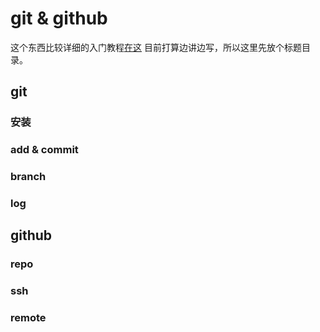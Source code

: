 # git & github
这个东西比较详细的入门教程[在这](https://www.runoob.com/git/git-tutorial.html)
目前打算边讲边写，所以这里先放个标题目录。

## git
### 安装

### add & commit

### branch

### log

## github
### repo

### ssh

### remote